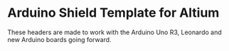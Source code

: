 Arduino Shield Template for Altium
============================
These headers are made to work with the Arduino Uno R3, Leonardo and new Arduino boards going forward.
